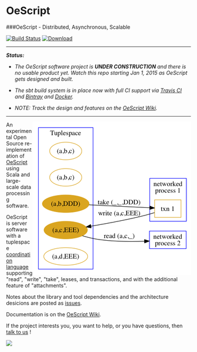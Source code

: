 OeScript
========

[decisions-blog]: https://github.com/navicore/OeScript/issues?q=label%3Ablog+ "Decisions Blog"
[oescript-wiki]: https://github.com/navicore/oescript/wiki  "OeScript Wiki"
[talk-to-us]: https://github.com/navicore/OeScript/wiki/Talk-to-Us "Talk to Us"
[travis-ci]: https://travis-ci.org/navicore/OeScript "Travis CI"
[bintray]: https://bintray.com/navicore/maven/ "Bintray"
[docker]: https://registry.hub.docker.com/repos/navicore/ "Docker Hub"

###OeScript - Distributed, Asynchronous, Scalable

[![Build Status](https://travis-ci.org/navicore/OeScript.svg?branch=master)](https://travis-ci.org/navicore/OeScript)
[ ![Download](https://api.bintray.com/packages/navicore/maven/oescript_http/images/download.svg) ](https://bintray.com/navicore/maven/oescript-http/_latestVersion)

***

**_Status:_**

* _The OeScript software project is **UNDER CONSTRUCTION** and there is no usable product yet.  Watch this repo starting Jan 1, 2015 as OeScript gets designed and built._

* _The sbt build system is in place now with full CI support via [Travis CI][travis-ci] and [Bintray][bintray] and [Docker][docker]._

* _NOTE: Track the design and features on the [OeScript Wiki][oescript-wiki]._

***

<img src="https://github.com/navicore/OeScript/blob/gh-pages/diagrams/out/space.png"
 alt="Tuplespace" title="Tuplespace" align="right" />
 
An experimental Open Source re-implementation of [OeScript](https://github.com/navicore/OeScript/wiki/About) using Scala and  large-scale data processing software.

OeScript is server software with a tuplespace [coordination language](http://en.wikipedia.org/wiki/Linda_(coordination_language)) supporting "read", "write", "take", leases, and transactions, and with the additional feature of "attachments".

Notes about the library and tool dependencies and the architecture desicions are posted as [issues][decisions-blog].

Documentation is on the [OeScript Wiki][oescript-wiki].

If the project interests you, you want to help, or you have questions, then [talk to us][talk-to-us] !

<a href='https://bintray.com/navicore/maven/oescript-core/view?source=watch' alt='Get automatic notifications about new "oescript-core" versions'><img src='https://www.bintray.com/docs/images/bintray_badge_color.png'></a>

